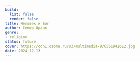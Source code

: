 ```yaml
---
build:
  list: false
  render: false
title: Человек и Бог
author: Семен Франк
genre:
- religion
status: future
cover: https://cdn1.ozone.ru/s3/multimedia-8/6551942612.jpg
date: 2024-12-13
---
```


